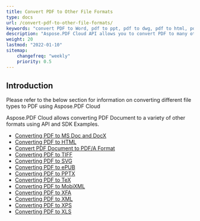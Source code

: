 ```yaml
---
title: Convert PDF to Other File Formats
type: docs
url: /convert-pdf-to-other-file-formats/
keywords: "convert PDF to Word, pdf to ppt, pdf to dwg, pdf to html, pdf to tiff, pdf to svg, pdf to epub, pdf to tex, pdf to xml, pdf to pcl, pdf to jpg, jpg to pdf, pdf to tiff, pdf to xps, pdf to excel, Python, Java, C#, PHP, Ruby, Swift, Android, Go"
description: "Aspose.PDF Cloud API allows you to convert PDF to many other file formats. You can convert PDF to Word, pdf to ppt, pdf to dwg, pdf to html, pdf to tiff, pdf to svg, pdf to epub, pdf to tex, pdf to xml, pdf to pcl, pdf to jpg, jpg to pdf, pdf to tiff, pdf to xps, pdf to excel by using the SDKs in various languages such as, C#, Java, Python, Ruby, PHP, Node.js, Swift, Android and Go."
weight: 20
lastmod: "2022-01-10"
sitemap:
    changefreq: "weekly"
    priority: 0.5
---
```


## Introduction

Please refer to the below section for information on converting different file types to PDF using Aspose.PDF Cloud

Aspose.PDF Cloud allows converting PDF Document to a variety of other formats using API and SDK Examples. 

- [Converting PDF to MS Doc and DocX](/pdf/convert-pdf-document-to-doc-format/)
- [Converting PDF to HTML](/pdf/convert-pdf-document-to-html-format/)
- [Convert PDF Document to PDF/A Format](/pdf/convert-pdf-document-to-pdf/a-format/)
- [Converting PDF to TIFF](/pdf/convert-pdf-document-to-tiff-format/)
- [Converting PDF to SVG](/pdf/convert-pdf-document-to-svg-format/)
- [Converting PDF to ePUB](/pdf/convert-pdf-document-to-epub-format/)
- [Converting PDF to PPTX](/pdf/convert-pdf-document-to-pptx-format/)
- [Converting PDF to TeX](/pdf/convert-pdf-document-to-tex-format/)
- [Converting PDF to MobiXML](/pdf/convert-pdf-document-to-mobixml-format/)
- [Converting PDF to XFA](/pdf/convert-xfa-based-pdf-forms-to-pdf-with-acroform/)
- [Converting PDF to XML](/pdf/convert-pdf-document-to-xml-format/)
- [Converting PDF to XPS](/pdf/convert-pdf-document-to-xps-format/)
- [Converting PDF to XLS](/pdf/convert-pdf-document-to-xls-format/)


